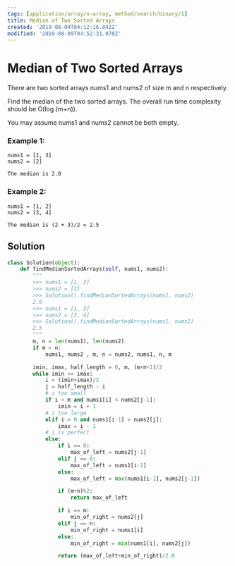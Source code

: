 ```yaml
---
tags: [application/array/n-array, method/search/binary/1]
title: Median of Two Sorted Arrays
created: '2019-08-04T04:12:16.842Z'
modified: '2019-08-09T04:52:31.070Z'
---
```


# Median of Two Sorted Arrays

There are two sorted arrays nums1 and nums2 of size m and n respectively.

Find the median of the two sorted arrays. The overall run time complexity should be O(log (m+n)).

You may assume nums1 and nums2 cannot be both empty.

### Example 1:

```
nums1 = [1, 3]
nums2 = [2]

The median is 2.0
```

### Example 2:

```
nums1 = [1, 2]
nums2 = [3, 4]

The median is (2 + 3)/2 = 2.5
```

## Solution

```python
class Solution(object):
    def findMedianSortedArrays(self, nums1, nums2):
        """
        >>> nums1 = [1, 3]
        >>> nums2 = [2]
        >>> Solution().findMedianSortedArrays(nums1, nums2)
        2.0
        >>> nums1 = [1, 2]
        >>> nums2 = [3, 4]
        >>> Solution().findMedianSortedArrays(nums1, nums2)
        2.5
        """
        m, n = len(nums1), len(nums2)
        if m > n:
            nums1, nums2 , m, n = nums2, nums1, n, m

        imin, imax, half_length = 0, m, (m+n+1)/2
        while imin <= imax:
            i = (imin+imax)/2
            j = half_length - i
            # i too small
            if i < m and nums1[i] < nums2[j-1]:
                imin = i + 1
            # i too large
            elif i > 0 and nums1[i-1] > nums2[j]:
                imax = i - 1
            # i is perfect
            else:
                if i == 0:
                    max_of_left = nums2[j-1]
                elif j == 0:
                    max_of_left = nums1[i-1]
                else:
                    max_of_left = max(nums1[i-1], nums2[j-1])

                if (m+n)%2:
                    return max_of_left

                if i == m:
                    min_of_right = nums2[j]
                elif j == n:
                    min_of_right = nums1[i]
                else:
                    min_of_right = min(nums1[i], nums2[j])

                return (max_of_left+min_of_right)/2.0
```
